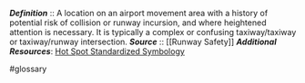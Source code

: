 ***Definition***    :: A location on an airport movement area with a history of potential risk of collision or runway incursion, and where heightened attention is necessary. It is typically a complex or confusing taxiway/taxiway or taxiway/runway intersection.
***Source***         :: [[Runway Safety]]
***Additional Resources***: [Hot Spot Standardized Symbology](https://www.faa.gov/airports/runway_safety/hotspots)

#glossary